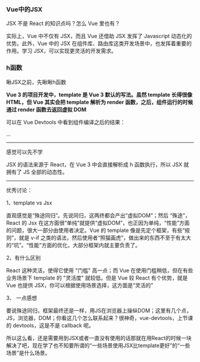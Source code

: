 ### Vue中的JSX

JSX 不是 React 的知识点吗？怎么 Vue 里也有？

实际上，Vue 中不仅有 JSX，而且 Vue 还借助 JSX 发挥了 Javascript 动态化的优势。此外，Vue 中的 JSX 在组件库、路由库这类开发场景中，也发挥着重要的作用。学习 JSX，可以实现更灵活的开发需求。

### h函数

瞅JSX之前，先瞅瞅h函数

**Vue 3 的项目开发中，template 是 Vue 3 默认的写法。虽然 template 长得很像 HTML，但 Vue 其实会把 template 解析为 render 函数，之后，组件运行的时候通过 render 函数去返回虚拟 DOM**

可以在 Vue Devtools 中看到组件编译之后的结果：

...

<hr>

感觉可以先不学

JSX 的语法来源于 React，在 Vue 3 中会直接解析成 h 函数执行，所以 JSX 就拥有了 JS 全部的动态性。



<hr>

优秀讨论：

1、template vs Jsx

直观感觉是“殊途同归”。先说同归，这两终都会产出“虚拟DOM”；然后 “殊途”，React 的 Jsx 在这方面很“单纯”就提供“虚拟DOM”，也正因为单纯，“性能”方面的问题，很大一部分由使用者决定。Vue 的 template 像是先定个框架，有些“规则”，就是 v-if 之类的语法，然后使用者“照猫画虎”，做出来的东西不至于有太大的“坑”。“性能”方面的优化，大部分框架内就主要负责了。       

2、有什么区别

React 这种灵活，使得它使用 "门槛" 高一点；而 Vue 在使用门槛稍低，但在有些业务场景下 template 的 "灵活度" 就较低。但是 Vue 较 React 有个优势，就是 Vue 也提供 JSX，你可以根据使用场景选择，这方面是“灵活的”

3、 一点感想

要说殊途同归，框架最终还是一样，用JS在浏览器上操纵DOM；这里有几个点，JS，浏览器，DOM；你看这几个怎么联系起来？很神奇，vue-devtools，上节课的 devtools，这是不是 callback 呢。







所以这么看，还是需要用到JSX或者一直没有使用的话那就在用React的时候一块解决了吧，现在学了也不知要所谓的“一些场景使用JSX比template更好”的“一些场景”是什么场景。